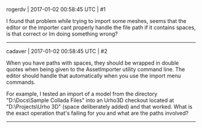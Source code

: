 rogerdv | 2017-01-02 00:58:45 UTC | #1

I found that problem while trying to import some meshes, seems that the editor or the importer cant properly handle the file path if it contains spaces, is that correct or Im doing something wrong?

-------------------------

cadaver | 2017-01-02 00:58:45 UTC | #2

When you have paths with spaces, they should be wrapped in double quotes when being given to the AssetImporter utility command line. The editor should handle that automatically when you use the import menu commands.

For example, I tested an import of a model from the directory "D:\Docs\Sample Collada Files" into an Urho3D checkout located at "D:\Projects\Urho 3D" (space deliberately added) and that worked. What is the exact operation that's failing for you and what are the paths involved?

-------------------------


